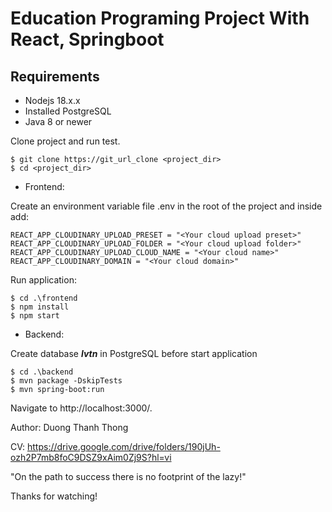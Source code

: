 # Education Programing Project With React, Springboot

## Requirements

* Nodejs 18.x.x
* Installed PostgreSQL
* Java 8 or newer

Clone project and run test.
```
$ git clone https://git_url_clone <project_dir>
$ cd <project_dir>
```

* Frontend:

Create an environment variable file .env in the root of the project and inside add:
```
REACT_APP_CLOUDINARY_UPLOAD_PRESET = "<Your cloud upload preset>"
REACT_APP_CLOUDINARY_UPLOAD_FOLDER = "<Your cloud upload folder>"
REACT_APP_CLOUDINARY_UPLOAD_CLOUD_NAME = "<Your cloud name>"
REACT_APP_CLOUDINARY_DOMAIN = "<Your cloud domain>"
```
Run application:
```
$ cd .\frontend
$ npm install
$ npm start
```

* Backend:

Create database ***lvtn*** in PostgreSQL before start application

```
$ cd .\backend
$ mvn package -DskipTests
$ mvn spring-boot:run
```

Navigate to http://localhost:3000/.


Author: Duong Thanh Thong


CV: https://drive.google.com/drive/folders/190jUh-ozh2P7mb8foC9DSZ9xAim0Zj9S?hl=vi

"On the path to success there is no footprint of the lazy!"

Thanks for watching!
